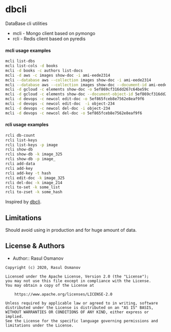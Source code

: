 # dbcli
DataBase cli utilities
* mcli - Mongo client based on pymongo
* rcli - Redis client based on pyredis

#### mcli usage examples
``` bash
mcli list-dbs
mcli list-cols -d books
mcli -d books -c authors list-docs
mcli -d aws -c images show-doc -i ami-eede2314
mcli --database aws --collection images show-doc -i ami-eede2314
mcli --database aws --collection images show-doc --document-id ami-eede2314
mcli -d gcloud -c elements show-doc -o 5ef869cf316dd267c64be59c
mcli -d gcloud -c elements show-doc --document-object-id 5ef869cf316dd267c64be59c
mcli -d devops -c newcol edit-doc -o 5ef865fceb8e7562e8eaf9f6
mcli -d devops -c newcol edit-doc  -i object-234
mcli -d devops -c newcol del-doc -i object-234
mcli -d devops -c newcol del-doc -o 5ef865fceb8e7562e8eaf9f6
```

#### rcli usage examples
```bash
rcli db-count
rcli list-keys
rcli list-keys -p image
rcli show-db
rcli show-db -k image_325
rcli show-db -p image_
rcli add-data
rcli add-key
rcli add-key -t hash
rcli edit-doc -k image_325
rcli del-doc -k image_214
rcli to-set -k some_list
rcli to-zset -k some_hash
```
Inspired by [dbcli](https://www.dbcli.com).

## Limitations

Should avoid using in production and for huge amount of data.


## License & Authors

- Author:: Rasul Osmanov

```text
Copyright (c) 2020, Rasul Osmanov

Licensed under the Apache License, Version 2.0 (the "License");
you may not use this file except in compliance with the License.
You may obtain a copy of the License at

    https://www.apache.org/licenses/LICENSE-2.0

Unless required by applicable law or agreed to in writing, software
distributed under the License is distributed on an "AS IS" BASIS,
WITHOUT WARRANTIES OR CONDITIONS OF ANY KIND, either express or implied.
See the License for the specific language governing permissions and
limitations under the License.
```
